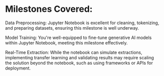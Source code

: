 
# Milestones Covered:
Data Preprocessing: Jupyter Notebook is excellent for cleaning, tokenizing, and preparing datasets, ensuring this milestone is well underway.

Model Training: You're well-equipped to fine-tune generative AI models within Jupyter Notebook, meeting this milestone effectively.

Real-Time Extraction: While the notebook can simulate extractions, implementing transfer learning and validating results may require scaling the solution beyond the notebook, such as using frameworks or APIs for deployment.
